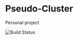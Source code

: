 # Pseudo-Cluster
Personal project

![Build Status](https://travis-ci.org/jiajunmao/Pseudo-Cluster.svg?branch=master)
